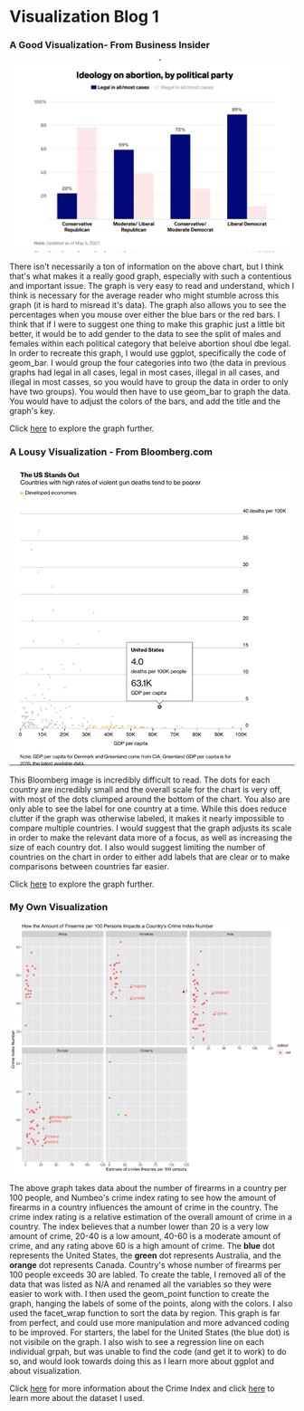 # Visualization Blog 1


### A Good Visualization- From Business Insider

![GoodVisual.png](https://github.com/harrisonisrael/data_viz_390/blob/main/GoodVisual.png)

There isn't necessarily a ton of information on the above chart, but I think that's what makes it a really good graph, especially with such a contentious and important issue. The graph is very easy to read and understand, which I think is necessary for the average reader who might stumble across this graph (it is hard to misread it's data). The graph also allows you to see the percentages when you mouse over either the blue bars or the red bars. I think that if I were to suggest one thing to make this graphic just a little bit better, it would be to add gender to the data to see the split of males and females within each political category that beleive abortion shoul dbe legal. In order to recreate this graph, I would use ggplot, specifically the code of geom_bar. I would group the four categories into two (the data in previous graphs had legal in all cases, legal in most cases, illegal in all cases, and illegal in most casses, so you would have to group the data in order to only have two groups). You would then have to use geom_bar to graph the data. You would have to adjust the colors of the bars, and add the title and the graph's key. 

Click [here](https://www.businessinsider.com/abortion-access-in-america-maps-charts-if-roe-falls-2018-8#a-supermajority-of-democrats-support-keeping-abortion-legal-while-conservative-republicans-favor-making-it-illegal-moderates-are-more-split-7) to explore the graph further.

### A Lousy Visualization - From Bloomberg.com
![Screen Shot 2022-10-04 at 9.36.09 PM.png)](https://github.com/harrisonisrael/data_viz_390/blob/main/Screen%20Shot%202022-10-04%20at%209.56.06%20PM.png)

This Bloomberg image is incredibly difficult to read. The dots for each country are incredibly small and the overall scale for the chart is very off, with most of the dots clumped around the bottom of the chart. You also are only able to see the label for one country at a time. While this does reduce clutter if the graph was otherwise labeled, it makes it nearly impossible to compare multiple countries. I would suggest that the graph adjusts its scale in order to make the relevant data more of a focus, as well as increasing the size of each country dot. I also would suggest limiting the number of countries on the chart in order to either add labels that are clear or to make comparisons between countries far easier. 

Click [here](https://www.bloomberg.com/graphics/2022-us-gun-violence-world-comparison/?leadSource=uverify%20wall) to explore the graph further. 

### My Own Visualization

![firearms_crimeindex_img.png)](https://github.com/harrisonisrael/data_viz_390/blob/main/firearms_crimeindex_img.png)

The above graph takes data about the number of firearms in a country per 100 people, and Numbeo's crime index rating to see how the amount of firearms in a country influences the amount of crime in the country. The crime index rating is a relative estimation of the overall amount of crime in a country. The index believes that a number lower than 20 is a very low amount of crime, 20-40 is a low amount, 40-60 is a moderate amount of crime, and any rating above 60 is a high amount of crime. The **blue** dot represents the United States, the **green** dot represents Australia, and the **orange** dot represents Canada. Country's whose number of firearms per 100 people exceeds 30 are labled. To create the table, I removed all of the data that was listed as N/A and renamed all the variables so they were easier to work with. I then used the geom_point function to create the graph, hanging the labels of some of the points, along with the colors. I also used the facet_wrap function to sort the data by region. This graph is far from perfect, and could use more manipulation and more advanced coding to be improved. For starters, the label for the United States (the blue dot) is not visibile on the graph. I also wish to see a regression line on each individual grpah, but was unable to find the code (and get it to work) to do so, and would look towards doing this as I learn more about ggplot and about visualization.

Click [here](https://www.numbeo.com/crime/rankings_by_country.jsp) for more information about the Crime Index and click [here](https://www.kaggle.com/datasets/prasertk/privately-owned-guns-vs-crime-and-safety-index?resource=download) to learn more about the dataset I used. 

